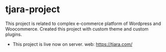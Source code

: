 # tjara-project
This project is related to complex e-commerce platform of Wordpress and Woocommerce. Created this project with custom theme and custom plugins.

* This project is live now on server.
web: https://tjara.com/
